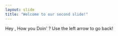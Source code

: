 ```yaml
---
layout: slide
title: "Welcome to our second slide!"
---
```

Hey , How you Doin' ?
Use the left arrow to go back!
